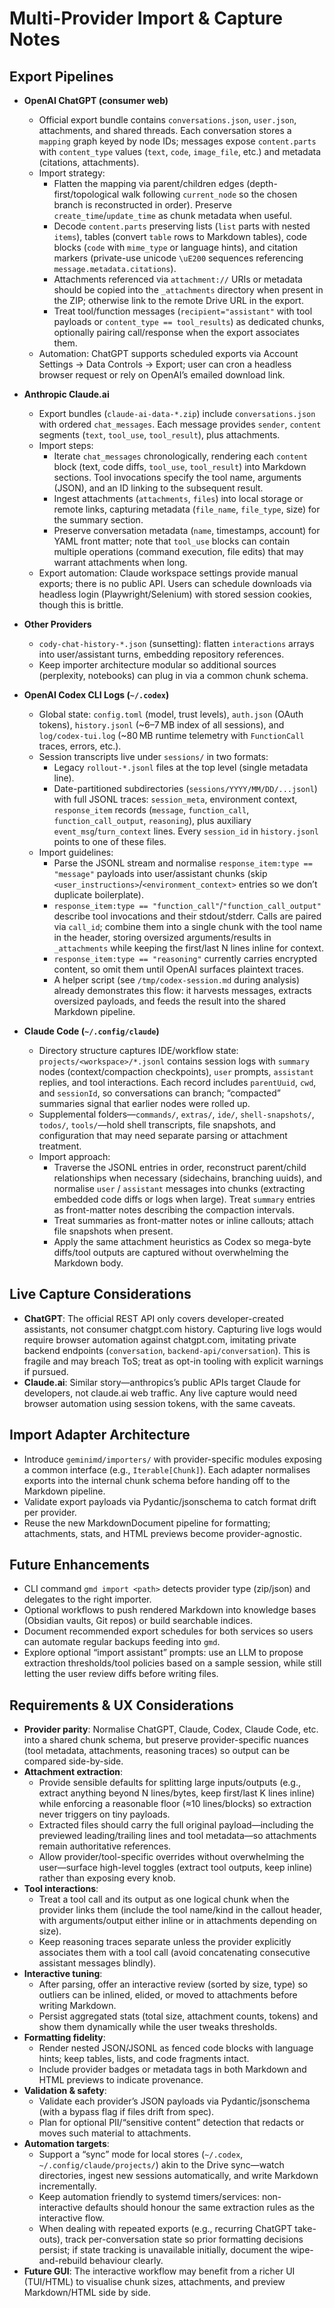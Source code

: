 # Multi-Provider Import & Capture Notes

## Export Pipelines

- **OpenAI ChatGPT (consumer web)**
  - Official export bundle contains `conversations.json`, `user.json`, attachments, and shared threads. Each conversation stores a `mapping` graph keyed by node IDs; messages expose `content.parts` with `content_type` values (`text`, `code`, `image_file`, etc.) and metadata (citations, attachments).
  - Import strategy:
    - Flatten the mapping via parent/children edges (depth-first/topological walk following `current_node` so the chosen branch is reconstructed in order). Preserve `create_time`/`update_time` as chunk metadata when useful.
    - Decode `content.parts` preserving lists (`list` parts with nested `items`), tables (convert `table` rows to Markdown tables), code blocks (`code` with `mime_type` or language hints), and citation markers (private-use unicode `\uE200` sequences referencing `message.metadata.citations`).
    - Attachments referenced via `attachment://` URIs or metadata should be copied into the `_attachments` directory when present in the ZIP; otherwise link to the remote Drive URL in the export.
    - Treat tool/function messages (`recipient="assistant"` with tool payloads or `content_type == tool_results`) as dedicated chunks, optionally pairing call/response when the export associates them.
  - Automation: ChatGPT supports scheduled exports via Account Settings → Data Controls → Export; user can cron a headless browser request or rely on OpenAI’s emailed download link.

- **Anthropic Claude.ai**
  - Export bundles (`claude-ai-data-*.zip`) include `conversations.json` with ordered `chat_messages`. Each message provides `sender`, `content` segments (`text`, `tool_use`, `tool_result`), plus attachments.
  - Import steps:
    - Iterate `chat_messages` chronologically, rendering each `content` block (text, code diffs, `tool_use`, `tool_result`) into Markdown sections. Tool invocations specify the tool name, arguments (JSON), and an ID linking to the subsequent result.
    - Ingest attachments (`attachments`, `files`) into local storage or remote links, capturing metadata (`file_name`, `file_type`, size) for the summary section.
    - Preserve conversation metadata (`name`, timestamps, account) for YAML front matter; note that `tool_use` blocks can contain multiple operations (command execution, file edits) that may warrant attachments when long.
  - Export automation: Claude workspace settings provide manual exports; there is no public API. Users can schedule downloads via headless login (Playwright/Selenium) with stored session cookies, though this is brittle.

- **Other Providers**
  - `cody-chat-history-*.json` (sunsetting): flatten `interactions` arrays into user/assistant turns, embedding repository references.
  - Keep importer architecture modular so additional sources (perplexity, notebooks) can plug in via a common chunk schema.

- **OpenAI Codex CLI Logs (`~/.codex`)**
  - Global state: `config.toml` (model, trust levels), `auth.json` (OAuth tokens), `history.jsonl` (~6–7 MB index of all sessions), and `log/codex-tui.log` (~80 MB runtime telemetry with `FunctionCall` traces, errors, etc.).
  - Session transcripts live under `sessions/` in two formats:
    - Legacy `rollout-*.jsonl` files at the top level (single metadata line).
    - Date-partitioned subdirectories (`sessions/YYYY/MM/DD/...jsonl`) with full JSONL traces: `session_meta`, environment context, `response_item` records (`message`, `function_call`, `function_call_output`, `reasoning`), plus auxiliary `event_msg`/`turn_context` lines. Every `session_id` in `history.jsonl` points to one of these files.
  - Import guidelines:
    - Parse the JSONL stream and normalise `response_item:type == "message"` payloads into user/assistant chunks (skip `<user_instructions>`/`<environment_context>` entries so we don’t duplicate boilerplate).
    - `response_item:type == "function_call"`/`"function_call_output"` describe tool invocations and their stdout/stderr. Calls are paired via `call_id`; combine them into a single chunk with the tool name in the header, storing oversized arguments/results in `_attachments` while keeping the first/last N lines inline for context.
    - `response_item:type == "reasoning"` currently carries encrypted content, so omit them until OpenAI surfaces plaintext traces.
    - A helper script (see `/tmp/codex-session.md` during analysis) already demonstrates this flow: it harvests messages, extracts oversized payloads, and feeds the result into the shared Markdown pipeline.

- **Claude Code (`~/.config/claude`)**
  - Directory structure captures IDE/workflow state: `projects/<workspace>/*.jsonl` contains session logs with `summary` nodes (context/compaction checkpoints), `user` prompts, `assistant` replies, and tool interactions. Each record includes `parentUuid`, `cwd`, and `sessionId`, so conversations can branch; “compacted” summaries signal that earlier nodes were rolled up.
  - Supplemental folders—`commands/`, `extras/`, `ide/`, `shell-snapshots/`, `todos/`, `tools/`—hold shell transcripts, file snapshots, and configuration that may need separate parsing or attachment treatment.
  - Import approach:
    - Traverse the JSONL entries in order, reconstruct parent/child relationships when necessary (sidechains, branching uuids), and normalise `user` / `assistant` messages into chunks (extracting embedded code diffs or logs when large). Treat `summary` entries as front-matter notes describing the compaction intervals.
    - Treat summaries as front-matter notes or inline callouts; attach file snapshots when present.
    - Apply the same attachment heuristics as Codex so mega-byte diffs/tool outputs are captured without overwhelming the Markdown body.

## Live Capture Considerations

- **ChatGPT**: The official REST API only covers developer-created assistants, not consumer chatgpt.com history. Capturing live logs would require browser automation against chatgpt.com, imitating private backend endpoints (`conversation`, `backend-api/conversation`). This is fragile and may breach ToS; treat as opt-in tooling with explicit warnings if pursued.
- **Claude.ai**: Similar story—anthropics’s public APIs target Claude for developers, not claude.ai web traffic. Any live capture would need browser automation using session tokens, with the same caveats.

## Import Adapter Architecture

- Introduce `geminimd/importers/` with provider-specific modules exposing a common interface (e.g., `Iterable[Chunk]`). Each adapter normalises exports into the internal chunk schema before handing off to the Markdown pipeline.
- Validate export payloads via Pydantic/jsonschema to catch format drift per provider.
- Reuse the new MarkdownDocument pipeline for formatting; attachments, stats, and HTML previews become provider-agnostic.

## Future Enhancements

- CLI command `gmd import <path>` detects provider type (zip/json) and delegates to the right importer.
- Optional workflows to push rendered Markdown into knowledge bases (Obsidian vaults, Git repos) or build searchable indices.
- Document recommended export schedules for both services so users can automate regular backups feeding into `gmd`.
- Explore optional “import assistant” prompts: use an LLM to propose extraction thresholds/tool policies based on a sample session, while still letting the user review diffs before writing files.

## Requirements & UX Considerations

- **Provider parity**: Normalise ChatGPT, Claude, Codex, Claude Code, etc. into a shared chunk schema, but preserve provider-specific nuances (tool metadata, attachments, reasoning traces) so output can be compared side-by-side.
- **Attachment extraction**:
  - Provide sensible defaults for splitting large inputs/outputs (e.g., extract anything beyond N lines/bytes, keep first/last K lines inline) while enforcing a reasonable floor (≈10 lines/blocks) so extraction never triggers on tiny payloads.
  - Extracted files should carry the full original payload—including the previewed leading/trailing lines and tool metadata—so attachments remain authoritative references.
  - Allow provider/tool-specific overrides without overwhelming the user—surface high-level toggles (extract tool outputs, keep inline) rather than exposing every knob.
- **Tool interactions**:
  - Treat a tool call and its output as one logical chunk when the provider links them (include the tool name/kind in the callout header, with arguments/output either inline or in attachments depending on size).
  - Keep reasoning traces separate unless the provider explicitly associates them with a tool call (avoid concatenating consecutive assistant messages blindly).
- **Interactive tuning**:
  - After parsing, offer an interactive review (sorted by size, type) so outliers can be inlined, elided, or moved to attachments before writing Markdown.
  - Persist aggregated stats (total size, attachment counts, tokens) and show them dynamically while the user tweaks thresholds.
- **Formatting fidelity**:
  - Render nested JSON/JSONL as fenced code blocks with language hints; keep tables, lists, and code fragments intact.
  - Include provider badges or metadata tags in both Markdown and HTML previews to indicate provenance.
- **Validation & safety**:
  - Validate each provider’s JSON payloads via Pydantic/jsonschema (with a bypass flag if files drift from spec).
  - Plan for optional PII/“sensitive content” detection that redacts or moves such material to attachments.
- **Automation targets**:
  - Support a “sync” mode for local stores (`~/.codex`, `~/.config/claude/projects/`) akin to the Drive sync—watch directories, ingest new sessions automatically, and write Markdown incrementally.
  - Keep automation friendly to systemd timers/services: non-interactive defaults should honour the same extraction rules as the interactive flow.
  - When dealing with repeated exports (e.g., recurring ChatGPT take-outs), track per-conversation state so prior formatting decisions persist; if state tracking is unavailable initially, document the wipe-and-rebuild behaviour clearly.
- **Future GUI**: The interactive workflow may benefit from a richer UI (TUI/HTML) to visualise chunk sizes, attachments, and preview Markdown/HTML side by side.
